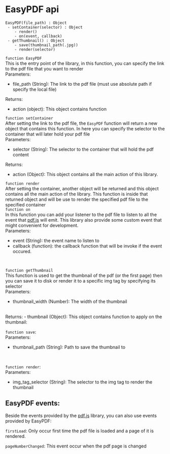 # EasyPDF api

```
EasyPDF(file_path) : Object
 - setContainer(selector) : Object
    - render()
    - on(event, callback)
 - getThumbnail() : Object
    - save(thumbnail_path(.jpg))
    - render(selector)
```

`function EasyPDF`
<br>
This is the entry point of the library, in this function, you can specify the link to the pdf file that you want to render 
<br>
Parameters:
- file_path (String): The link to the pdf file (must use absolute path if specify the local file)

Returns:
- action (object): This object contains function

`function setContainer`
<br>
After setting the link to the pdf file, the `EasyPDF` function will return a new object that contains this function. In here you can specify the selector to the container that will later hold your pdf file
<br>
Parameters:
- selector (String): The selector to the container that will hold the pdf content

Returns:
- action (Object): This object contains all the main action of this library.

`function render`
<br>
After setting the container, another object will be returned and this object contains all the main action of the library. This function is inside that returned object and will be use to render the specified pdf file to the specified container
<br>
`function on`
<br>
In this function you can add your listener to the pdf file to listen to all the event that [pdf.js](https://github.com/mozilla/pdf.js/) will emit. This library also provide some custom event that might convenient for development.
<br>
Parameters:
- event (String): the event name to listen to
- callback (function): the callback function that will be invoke if the event occured.
<br>

`function getThumbnail`
<br>
This function is used to get the thumbnail of the pdf (or the first page) then you can save it to disk or render it to a specific img tag by specifying its selector
<br>
Parameters:
- thumbnail_width (Number): The width of the thumbnail
<br>
Returns:
- thumbnail (Object): This object contains function to apply on the thumbnail:

`function save`:
<br>
Parameters:
- thumbnail_path (String): Path to save the thumbnail to
<br>

`function render`:
<br>
Parameters:
- img_tag_selector (String): The selector to the img tag to render the thumbnail

## EasyPDF events:
Beside the events provided by the [pdf.js](https://github.com/mozilla/pdf.js/) library, you can also use events provided by EasyPDF:

`firstLoad`: Only occur first time the pdf file is loaded and a page of it is rendered.

`pageNumberChanged`: This event occur when the pdf page is changed